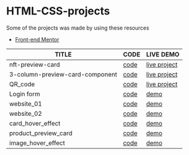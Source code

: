 # HTML-CSS-projects
Some of the projects was made by using these resources
- [Front-end Mentor](https://www.frontendmentor.io/)

| TITLE  |     CODE          | LIVE DEMO |
| ------------- | -----------| ------    |
| nft-preview-card |[code](nft-preview-card) | [live project](https://html-css-projects-one.vercel.app/)  |
| 3-column-preview-card-component | [code](3-column-preview-card-component-main)|[live project](https://html-css-projects-hyok.vercel.app/) |
|QR_code |[code](QR_code)|[live project](https://html-css-projects-j7ic.vercel.app/) |
| Login form |[code](Login_Form)| [demo](https://html-css-projects-6wiv.vercel.app/)
|website_01 | [code](website_01) | [demo](https://html-css-projects-plk7.vercel.app/)
| website_02 |[code](website_02)  |[demo](https://html-css-projects-v3gi.vercel.app/)
| card_hover_effect| [code](card_hover_effect) |[demo](https://css-eta-woad.vercel.app/) 
| product_preview_card |[code](product_preview_card) | [demo](https://css1-lime.vercel.app/)
| image_hover_effect |[code](image_hover_effect) | [demo](https://css1-jxdx.vercel.app/)
